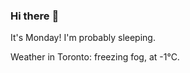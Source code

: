 ### Hi there :wave:

It's Monday! I'm probably sleeping.

Weather in Toronto: freezing fog, at -1°C.
